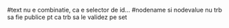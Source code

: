 #text nu e combinatie, ca e selector de id...
#nodename si nodevalue nu trb sa fie publice pt ca trb sa le validez pe set